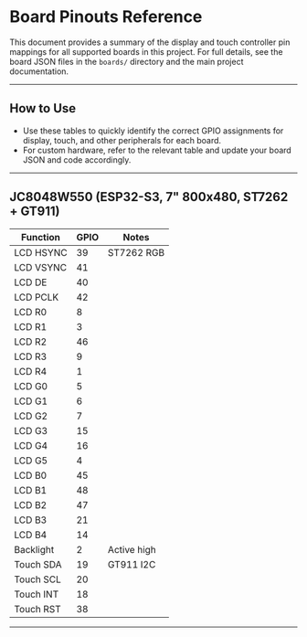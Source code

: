 # Board Pinouts Reference

This document provides a summary of the display and touch controller pin mappings for all supported boards in this project. For full details, see the board JSON files in the `boards/` directory and the main project documentation.

---

## How to Use
- Use these tables to quickly identify the correct GPIO assignments for display, touch, and other peripherals for each board.
- For custom hardware, refer to the relevant table and update your board JSON and code accordingly.

---

<!-- Example Table: Add more boards below as needed -->

## JC8048W550 (ESP32-S3, 7" 800x480, ST7262 + GT911)

| Function         | GPIO | Notes                |
|------------------|------|----------------------|
| LCD HSYNC        | 39   | ST7262 RGB           |
| LCD VSYNC        | 41   |                      |
| LCD DE           | 40   |                      |
| LCD PCLK         | 42   |                      |
| LCD R0           | 8    |                      |
| LCD R1           | 3    |                      |
| LCD R2           | 46   |                      |
| LCD R3           | 9    |                      |
| LCD R4           | 1    |                      |
| LCD G0           | 5    |                      |
| LCD G1           | 6    |                      |
| LCD G2           | 7    |                      |
| LCD G3           | 15   |                      |
| LCD G4           | 16   |                      |
| LCD G5           | 4    |                      |
| LCD B0           | 45   |                      |
| LCD B1           | 48   |                      |
| LCD B2           | 47   |                      |
| LCD B3           | 21   |                      |
| LCD B4           | 14   |                      |
| Backlight        | 2    | Active high          |
| Touch SDA        | 19   | GT911 I2C            |
| Touch SCL        | 20   |                      |
| Touch INT        | 18   |                      |
| Touch RST        | 38   |                      |

---

<!-- Repeat for other boards, e.g. ESP32-8048S043C, ESP32-8048S050C, etc. -->

<!-- To add: Extract and summarize pinouts for each board from their respective JSON files. -->
